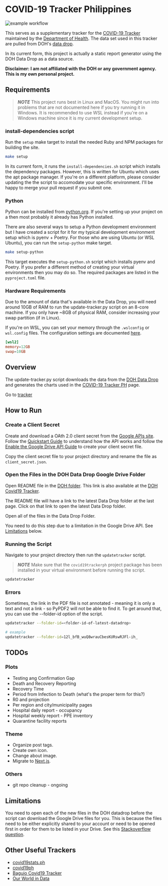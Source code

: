 # COVID-19 Tracker Philippines

![example workflow](https://github.com/donfiguerres/COVID-19-Tracker-PH/actions/workflows/ci.yml/badge.svg)

This serves as a supplementary tracker for the
[COVID-19 Tracker](https://www.doh.gov.ph/covid19tracker) maintained by the
[Department of Health](https://www.doh.gov.ph/). The data set used in this
tracker are pulled from DOH's
[data drop](https://drive.google.com/drive/folders/1ZPPcVU4M7T-dtRyUceb0pMAd8ickYf8o).

In its current form, this project is actually a static report generator using
the DOH Data Drop as a data source.

**Disclaimer: I am not affiliated with the DOH or any government agency. This is
my own personal project.**

## Requirements

> _**NOTE**_ This project runs best in Linux and MacOS. You might run into
problems that are not documented here if you try running it in Windows. It is
recommended to use WSL instead if you're on a Windows machine since it is my
current development setup.

### install-dependencies script

Run the `setup` make target to install the needed Ruby and NPM packages for
building the site.

```bash
make setup
```

In its current form, it runs the `install-dependencies.sh` script which installs
the dependency packages. However, this is written for Ubuntu which uses the apt
package manager. If you're on a different platform, please consider updating the
the script to accomodate your specific environment. I'll be happy to merge your
pull request if you submit one.

### Python

Python can be installed from [python.org](https://www.python.org/). If you're
setting up your project on a then most probably it already has Python installed.

There are also several ways to setup a Python development environment but I have
created a script for it for my typical development environment setup which is
pyenv + Poetry. For those who are using Ubuntu (or WSL Ubuntu), you can run the
`setup-python` make target.

```bash
make setup-python
```

This target executes the `setup-python.sh` script which installs pyenv and
Poetry. If you prefer a different method of creating your virtual environments
then you may do so. The required packages are listed in the `pyproject.toml`
file.

### Hardware Requirements

Due to the amount of data that's available in the Data Drop, you will need
around 10GB of RAM to run the update-tracker.py script on an 8-core machine.
If you only have ~8GB of physical RAM, consider increasing your swap partition
(if in Linux).

If you're on WSL, you can set your memory through the `.wslconfig` or
`wsl.config` files. The configuration settings are documented
[here](https://docs.microsoft.com/en-us/windows/wsl/wsl-config).

```conf
[wsl2]
memory=12GB
swap=10GB
```

## Overview

The update-tracker.py script downloads the data from the
[DOH Data Drop](https://drive.google.com/drive/folders/1ZPPcVU4M7T-dtRyUceb0pMAd8ickYf8o)
and generates the charts used in the
[COVID-19 Tracker PH](https://donfiguerres.github.io/COVID-19-Tracker-PH/tracker)
page.

Go to [tracker](https://donfiguerres.github.io/COVID-19-Tracker-PH/tracker)

## How to Run

### Create a Client Secret

Create and download a OAth 2.0 client secret from the
[Google APIs site](https://console.developers.google.com/).
Follow the
[Quickstart Guide](https://developers.google.com/drive/api/v3/quickstart/python)
to understand how the API works and follow the
[Enable the Google Drive API Guide](https://developers.google.com/drive/api/v3/enable-drive-api)
to create your client secret file.

Copy the client secret file to your project directory and rename the file as
`client_secret.json`.

### Open the Files in the DOH Data Drop Google Drive Folder

Open README file in the [DOH folder](https://drive.google.com/drive/folders/1ZPPcVU4M7T-dtRyUceb0pMAd8ickYf8o).
This link is also available at the
[DOH Covid19 Tracker](https://ncovtracker.doh.gov.ph/).

The README file will have a link to the latest Data Drop folder at the last
page. Click on that link to open the latest Data Drop folder.

Open all of the files in the Data Drop Folder.

You need to do this step due to a limitation in the Google Drive API. See
[Limitations](#limitations) below.

### Running the Script

Navigate to your project directory then run the `updatetracker` script.

> _**NOTE**_ Make sure that the `covid19trackerph` project package has been
installed in your virtual environment before running the script.

```bash
updatetracker
```

### Errors

Sometimes, the link in the PDF file is not annotated - meaning it is only a text
and not a link - so PyPDF2 will not be able to find it. To get around that, you
can use the --folder-id option of the script.

```bash
updatetracker --folder-id=<folder-id-of-latest-datadrop>

# example
updatetracker --folder-id=12l_bfB_wuQ8wrauCbesKURswRJFl-ih_
```

## TODOs

### Plots

* Testing ang Confirmation Gap
* Death and Recovery Reporting
* Recovery Time
* Period from Infection to Death (what's the proper term for this?)
* R0 and projection
* Per region and city/municipality pages
* Hospital daily report - occupancy
* Hospital weekly report - PPE inventory
* Quarantine facility reports

### Theme

* Organize post tags.
* Create own icon.
* Change about image.
* Migrate to [Next.js](https://nextjs.org/).

### Others

* git repo cleanup - ongoing

## Limitations

You need to open each of the new files in the DOH datadrop before the script can
download the Google Drive files for you. This is because the files need to be
either explicitly shared to your account or need to be opened first in order
for them to be listed in your Drive. See this
[Stackoverflow question](https://stackoverflow.com/questions/62414423/google-drive-api-list-files-in-a-shared-folder-that-are-i-have-not-accessed-ye).

## Other Useful Trackers

* [covid19stats.ph](https://covid19stats.ph/)
* [covid19ph](https://covid19ph.com/)
* [Baguio Covid19 Tracker](http://endcov19.baguio.gov.ph/)
* [Our World in Data](https://ourworldindata.org/coronavirus-data-explorer)
